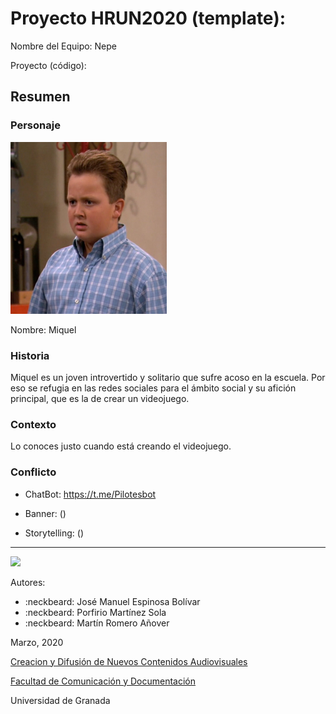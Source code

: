 

# Proyecto HRUN2020 (template): 

Nombre del Equipo: Nepe

Proyecto (código): 


## Resumen


### Personaje

<img src="https://github.com/joseespinosa10/storytelling_20/blob/master/1gib.jpg" alt="icarly" width="250" height="275">

Nombre: Miquel


### Historia

Miquel es un joven introvertido y solitario que sufre acoso en la escuela. Por eso se refugia en las redes sociales para el ámbito social y su afición principal, que es la de crear un videojuego. 

### Contexto

Lo conoces justo cuando está creando el videojuego. 

### Conflicto 


- ChatBot: https://t.me/Pilotesbot 

- Banner:  () 

- Storytelling: () 

------
![](https://upload.wikimedia.org/wikipedia/commons/thumb/6/62/CC-BY-SA-Andere_Wikis_%28v%29.svg/200px-CC-BY-SA-Andere_Wikis_%28v%29.svg.png)


Autores:  
<!---
Incluir lista de personas del grupo 
Se puede añadir enlace a página personal de github o lo que se quiera...(optativo)
-->

- :neckbeard: José Manuel Espinosa Bolívar
- :neckbeard: Porfirio Martínez Sola
- :neckbeard: Martín Romero Añover  

<!---
Lista completa de emojis de markDown - https://gist.github.com/rxaviers/7360908) 
-->



Marzo, 2020

[Creacion y Difusión de Nuevos Contenidos Audiovisuales](http://utopolis.ugr.es/medialab)

[Facultad de Comunicación y Documentación](http://fcd.ugr.es)

Universidad de Granada
